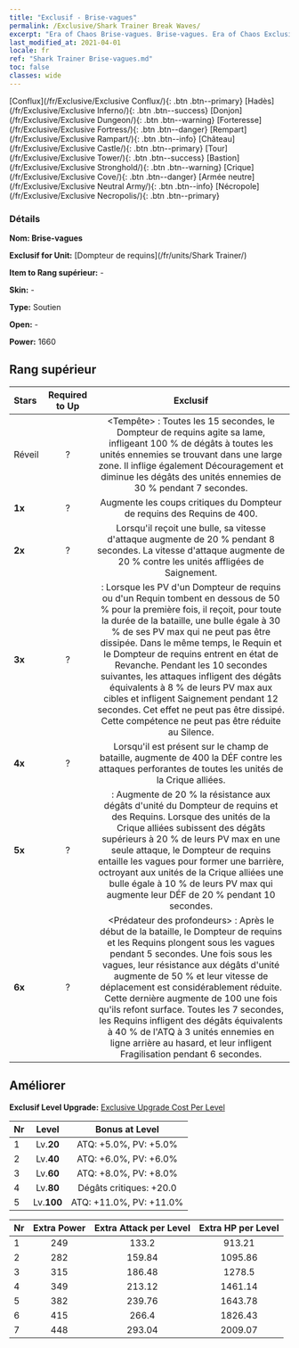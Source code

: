 ```yaml
---
title: "Exclusif - Brise-vagues"
permalink: /Exclusive/Shark Trainer Break Waves/
excerpt: "Era of Chaos Brise-vagues. Brise-vagues. Era of Chaos Exclusif Brise-vagues. Dompteur de requins Exclusif."
last_modified_at: 2021-04-01
locale: fr
ref: "Shark Trainer Brise-vagues.md"
toc: false
classes: wide
---
```

 [Conflux](/fr/Exclusive/Exclusive Conflux/){: .btn .btn--primary} [Hadès](/fr/Exclusive/Exclusive Inferno/){: .btn .btn--success} [Donjon](/fr/Exclusive/Exclusive Dungeon/){: .btn .btn--warning} [Forteresse](/fr/Exclusive/Exclusive Fortress/){: .btn .btn--danger} [Rempart](/fr/Exclusive/Exclusive Rampart/){: .btn .btn--info} [Château](/fr/Exclusive/Exclusive Castle/){: .btn .btn--primary} [Tour](/fr/Exclusive/Exclusive Tower/){: .btn .btn--success} [Bastion](/fr/Exclusive/Exclusive Stronghold/){: .btn .btn--warning} [Crique](/fr/Exclusive/Exclusive Cove/){: .btn .btn--danger} [Armée neutre](/fr/Exclusive/Exclusive Neutral Army/){: .btn .btn--info} [Nécropole](/fr/Exclusive/Exclusive Necropolis/){: .btn .btn--primary} 

### Détails
 **Nom: Brise-vagues** 

 **Exclusif for Unit:** [Dompteur de requins](/fr/units/Shark Trainer/) 

 **Item to Rang supérieur:** -

 **Skin:** -

 **Type:** Soutien

 **Open:** -

 **Power:** 1660

## Rang supérieur

  |     Stars    |  Required to Up | Exclusif |
  |:-------------|:---------------:|:---------------:|
  |  Réveil  | ? | <Tempête> : Toutes les 15 secondes, le Dompteur de requins agite sa lame, infligeant 100 % de dégâts à toutes les unités ennemies se trouvant dans une large zone. Il inflige également Découragement et diminue les dégâts des unités ennemies de 30 % pendant 7 secondes. |
  | **1x** <i class="fas fa-star"/> | ? | Augmente les coups critiques du Dompteur de requins des Requins de 400. |
  | **2x** <i class="fas fa-star"/> | ? | Lorsqu'il reçoit une bulle, sa vitesse d'attaque augmente de 20 % pendant 8 secondes. La vitesse d'attaque augmente de 20 % contre les unités affligées de Saignement. |
  | **3x** <i class="fas fa-star"/> | ? | <Querelle ancestrale> : Lorsque les PV d'un Dompteur de requins ou d'un Requin tombent en dessous de 50 % pour la première fois, il reçoit, pour toute la durée de la bataille, une bulle égale à 30 % de ses PV max qui ne peut pas être dissipée. Dans le même temps, le Requin et le Dompteur de requins entrent en état de Revanche. Pendant les 10 secondes suivantes, les attaques infligent des dégâts équivalents à 8 % de leurs PV max aux cibles et infligent Saignement pendant 12 secondes. Cet effet ne peut pas être dissipé. Cette compétence ne peut pas être réduite au Silence. |
  | **4x** <i class="fas fa-star"/> | ? | Lorsqu'il est présent sur le champ de bataille, augmente de 400 la DÉF contre les attaques perforantes de toutes les unités de la Crique alliées. |
  | **5x** <i class="fas fa-star"/> | ? | <Digue> : Augmente de 20 % la résistance aux dégâts d'unité du Dompteur de requins et des Requins. Lorsque des unités de la Crique alliées subissent des dégâts supérieurs à 20 % de leurs PV max en une seule attaque, le Dompteur de requins entaille les vagues pour former une barrière, octroyant aux unités de la Crique alliées une bulle égale à 10 % de leurs PV max qui augmente leur DÉF de 20 % pendant 10 secondes. |
  | **6x** <i class="fas fa-star"/> | ? | <Prédateur des profondeurs> : Après le début de la bataille, le Dompteur de requins et les Requins plongent sous les vagues pendant 5 secondes. Une fois sous les vagues, leur résistance aux dégâts d'unité augmente de 50 % et leur vitesse de déplacement est considérablement réduite. Cette dernière augmente de 100 une fois qu'ils refont surface. Toutes les 7 secondes, les Requins infligent des dégâts équivalents à 40 % de l'ATQ à 3 unités ennemies en ligne arrière au hasard, et leur infligent Fragilisation pendant 6 secondes. |


## Améliorer
 **Exclusif Level Upgrade:** [Exclusive Upgrade Cost Per Level](/Exclusive/ExclusiveUpgradeCostPerLevel/)

  |  Nr  |   Level  | Bonus at Level |
  |:-----|:--------:|:--------------:|
  | 1 | Lv.**20** | ATQ: +5.0%, PV: +5.0% |
  | 2 | Lv.**40** | ATQ: +6.0%, PV: +6.0% |
  | 3 | Lv.**60** | ATQ: +8.0%, PV: +8.0% |
  | 4 | Lv.**80** | Dégâts critiques: +20.0 |
  | 5 | Lv.**100** | ATQ: +11.0%, PV: +11.0% |


  |  Nr  |  Extra Power | Extra Attack per Level | Extra HP per Level |
  |:-----|:--------:|:--------:|:--------:|
  | 1 | 249 | 133.2 | 913.21 |
  | 2 | 282 | 159.84 | 1095.86 |
  | 3 | 315 | 186.48 | 1278.5 |
  | 4 | 349 | 213.12 | 1461.14 |
  | 5 | 382 | 239.76 | 1643.78 |
  | 6 | 415 | 266.4 | 1826.43 |
  | 7 | 448 | 293.04 | 2009.07 |


